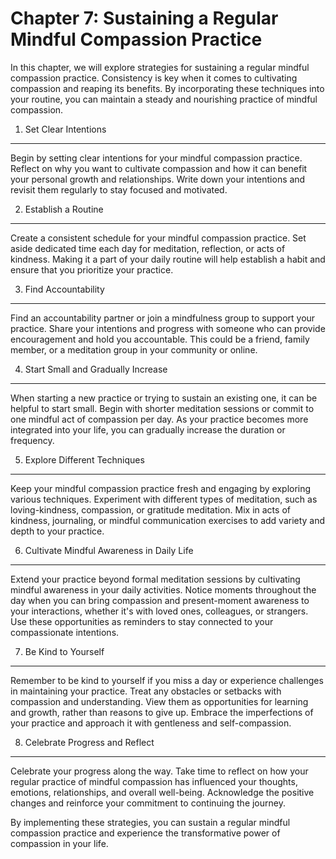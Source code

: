 Chapter 7: Sustaining a Regular Mindful Compassion Practice
===========================================================

In this chapter, we will explore strategies for sustaining a regular mindful compassion practice. Consistency is key when it comes to cultivating compassion and reaping its benefits. By incorporating these techniques into your routine, you can maintain a steady and nourishing practice of mindful compassion.

1. Set Clear Intentions
-----------------------

Begin by setting clear intentions for your mindful compassion practice. Reflect on why you want to cultivate compassion and how it can benefit your personal growth and relationships. Write down your intentions and revisit them regularly to stay focused and motivated.

2. Establish a Routine
----------------------

Create a consistent schedule for your mindful compassion practice. Set aside dedicated time each day for meditation, reflection, or acts of kindness. Making it a part of your daily routine will help establish a habit and ensure that you prioritize your practice.

3. Find Accountability
----------------------

Find an accountability partner or join a mindfulness group to support your practice. Share your intentions and progress with someone who can provide encouragement and hold you accountable. This could be a friend, family member, or a meditation group in your community or online.

4. Start Small and Gradually Increase
-------------------------------------

When starting a new practice or trying to sustain an existing one, it can be helpful to start small. Begin with shorter meditation sessions or commit to one mindful act of compassion per day. As your practice becomes more integrated into your life, you can gradually increase the duration or frequency.

5. Explore Different Techniques
-------------------------------

Keep your mindful compassion practice fresh and engaging by exploring various techniques. Experiment with different types of meditation, such as loving-kindness, compassion, or gratitude meditation. Mix in acts of kindness, journaling, or mindful communication exercises to add variety and depth to your practice.

6. Cultivate Mindful Awareness in Daily Life
--------------------------------------------

Extend your practice beyond formal meditation sessions by cultivating mindful awareness in your daily activities. Notice moments throughout the day when you can bring compassion and present-moment awareness to your interactions, whether it's with loved ones, colleagues, or strangers. Use these opportunities as reminders to stay connected to your compassionate intentions.

7. Be Kind to Yourself
----------------------

Remember to be kind to yourself if you miss a day or experience challenges in maintaining your practice. Treat any obstacles or setbacks with compassion and understanding. View them as opportunities for learning and growth, rather than reasons to give up. Embrace the imperfections of your practice and approach it with gentleness and self-compassion.

8. Celebrate Progress and Reflect
---------------------------------

Celebrate your progress along the way. Take time to reflect on how your regular practice of mindful compassion has influenced your thoughts, emotions, relationships, and overall well-being. Acknowledge the positive changes and reinforce your commitment to continuing the journey.

By implementing these strategies, you can sustain a regular mindful compassion practice and experience the transformative power of compassion in your life.

